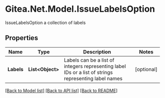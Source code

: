 # Gitea.Net.Model.IssueLabelsOption
IssueLabelsOption a collection of labels

## Properties

Name | Type | Description | Notes
------------ | ------------- | ------------- | -------------
**Labels** | **List&lt;Object&gt;** | Labels can be a list of integers representing label IDs or a list of strings representing label names | [optional] 

[[Back to Model list]](../README.md#documentation-for-models) [[Back to API list]](../README.md#documentation-for-api-endpoints) [[Back to README]](../README.md)

